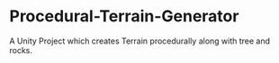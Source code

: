 ﻿# Procedural-Terrain-Generator
 
 A Unity Project which creates Terrain procedurally along with tree and rocks.

